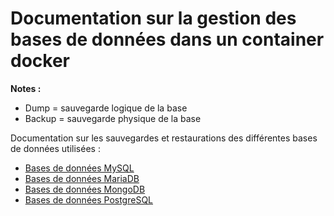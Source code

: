 # Documentation sur la gestion des bases de données dans un container docker

**Notes :**
* Dump = sauvegarde logique de la base
* Backup = sauvegarde physique de la base

Documentation sur les sauvegardes et restaurations des différentes bases de données utilisées :
* [Bases de données MySQL](https://gitlab.com/puzle-project/Summoner/blob/master/Wiki/DatabaseManagement/mysql.md)
* [Bases de données MariaDB](https://gitlab.com/puzle-project/Summoner/blob/master/Wiki/DatabaseManagement/mariadb.md)
* [Bases de données MongoDB](https://gitlab.com/puzle-project/Summoner/blob/master/Wiki/DatabaseManagement/mongo.md)
* [Bases de données PostgreSQL](https://gitlab.com/puzle-project/Summoner/blob/master/Wiki/DatabaseManagement/postgresql.md)
